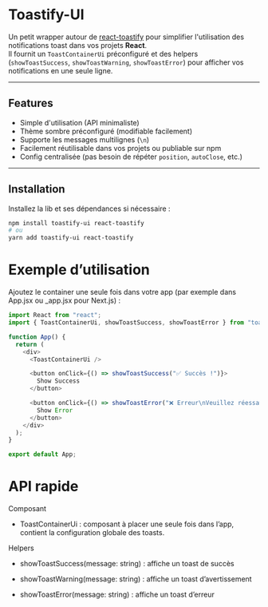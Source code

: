 # Toastify-UI

Un petit wrapper autour de [react-toastify](https://fkhadra.github.io/react-toastify/introduction) pour simplifier l'utilisation des notifications toast dans vos projets **React**.  
Il fournit un `ToastContainerUi` préconfiguré et des helpers (`showToastSuccess`, `showToastWarning`, `showToastError`) pour afficher vos notifications en une seule ligne.

---

## Features
- Simple d'utilisation (API minimaliste)
- Thème sombre préconfiguré (modifiable facilement)
- Supporte les messages multilignes (`\n`)
- Facilement réutilisable dans vos projets ou publiable sur npm
- Config centralisée (pas besoin de répéter `position`, `autoClose`, etc.)

---

## Installation

Installez la lib et ses dépendances si nécessaire :

```bash
npm install toastify-ui react-toastify
# ou
yarn add toastify-ui react-toastify
```

# Exemple d’utilisation
Ajoutez le container une seule fois dans votre app (par exemple dans App.jsx ou _app.jsx pour Next.js) :

```javascript
import React from "react";
import { ToastContainerUi, showToastSuccess, showToastError } from "toastify-ui";

function App() {
  return (
    <div>
      <ToastContainerUi />

      <button onClick={() => showToastSuccess("✅ Succès !")}>
        Show Success
      </button>

      <button onClick={() => showToastError("❌ Erreur\nVeuillez réessayer")}>
        Show Error
      </button>
    </div>
  );
}

export default App;
```

# API rapide

Composant

- ToastContainerUi : composant à placer une seule fois dans l’app, contient la configuration globale des toasts.

Helpers

- showToastSuccess(message: string) : affiche un toast de succès

- showToastWarning(message: string) : affiche un toast d’avertissement

- showToastError(message: string) : affiche un toast d’erreur
